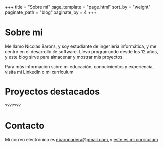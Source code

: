 +++
title = "Sobre mi"
page_template = "page.html"
sort_by = "weight"
paginate_path = "blog"
paginate_by = 4
+++
# Sobre mi
Me llamo Nicolás Barona, y soy estudiante de ingeniería informática, y me centro en el desarrollo de software.
Llevo programando desde los 12 años, y este blog sirve para almacenar y mostrar mis proyectos.

Para más información sobre mi educación, conocimientos y experiencia, visita mi LinkedIn o mi [currículum](https://github.com/Luubstar/Luubstar/blob/main/Curr%C3%ADculum.pdf)
 
<p></p>

# Proyectos destacados

???????

<p></p>

# Contacto
Mi correo electrónico es [nbaronariera@gmail.com](mailto:nbaronariera@gmail.com), y [este es mi currículum](https://github.com/Luubstar/Luubstar/blob/main/Curr%C3%ADculum.pdf)


